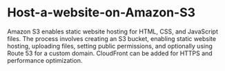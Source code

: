 # Host-a-website-on-Amazon-S3
Amazon S3 enables static website hosting for HTML, CSS, and JavaScript files. The process involves creating an S3 bucket, enabling static website hosting, uploading files, setting public permissions, and optionally using Route 53 for a custom domain. CloudFront can be added for HTTPS and performance optimization.
